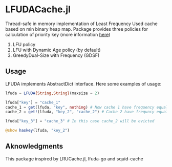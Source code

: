 # LFUDACache.jl

Thread-safe in memory implementation of Least Frequency Used cache based on min binary heap map. Package provides three policies for calculation of priority key (more information [here](https://www.hpl.hp.com/techreports/98/HPL-98-173.pdf))
1) LFU policy
2) LFU with Dynamic Age policy (by default)
3) GreedyDual-Size with Frequency (GDSF)

## Usage

LFUDA implements AbstractDict interface. Here some examples of usage:

```julia
lfuda = LFUDA{String,String}(maxsize = 2)

lfuda["key"] = "cache_1" 
cache_1 = get(lfuda, "key", nothing) # Now cache 1 have frequency equal to 2
cache_2 = get!(lfuda, "key_2", "cache_2") # Cache 2 have frequncy equal to 1

lfuda["key_3"] = "cache_3" # In this case cache_2 will be evicted

@show haskey(lfuda, "key_2")
```

## Aknowledgments

This package inspired by LRUCache.jl, lfuda-go and squid-cache